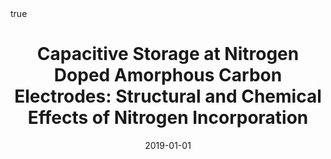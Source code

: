 ---
id: hoqueCapacitiveStorageNitrogen2019
title: 'Capacitive Storage at Nitrogen Doped Amorphous Carbon Electrodes: Structural
  and Chemical Effects of Nitrogen Incorporation'
date: '2019-01-01'
authors:
- Hoque, Md Khairul and Behan, James A and Stamatin, Serban N and Zen, Federico and
  Perova, Tatiana S and Colavita, Paula E
doi: 10.1039/c8ra10187f
publication: 'In: *RSC advances* 9'
publication_types:
- 1
selected: false
tags: []
projects: []
math: true
links:
- name: Publisher
  url: https://doi.org/10.1039/c8ra10187f

---